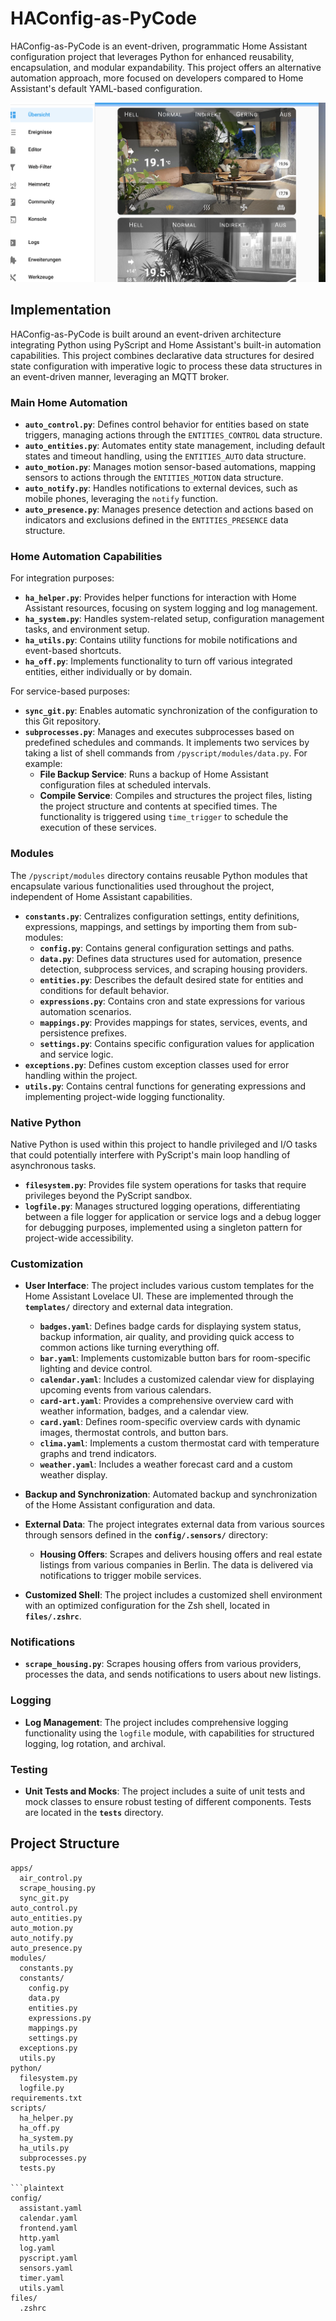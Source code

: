 # HAConfig-as-PyCode

HAConfig-as-PyCode is an event-driven, programmatic Home Assistant configuration project that leverages Python for enhanced reusability, encapsulation, and modular expandability. This project offers an alternative automation approach, more focused on developers compared to Home Assistant's default YAML-based configuration.

![Desktop](www/overview-desktop.png)

## Implementation

HAConfig-as-PyCode is built around an event-driven architecture integrating Python using PyScript and Home Assistant's built-in automation capabilities. This project combines declarative data structures for desired state configuration with imperative logic to process these data structures in an event-driven manner, leveraging an MQTT broker.

### Main Home Automation

- **`auto_control.py`**: Defines control behavior for entities based on state triggers, managing actions through the `ENTITIES_CONTROL` data structure.
- **`auto_entities.py`**: Automates entity state management, including default states and timeout handling, using the `ENTITIES_AUTO` data structure.
- **`auto_motion.py`**: Manages motion sensor-based automations, mapping sensors to actions through the `ENTITIES_MOTION` data structure.
- **`auto_notify.py`**: Handles notifications to external devices, such as mobile phones, leveraging the `notify` function.
- **`auto_presence.py`**: Manages presence detection and actions based on indicators and exclusions defined in the `ENTITIES_PRESENCE` data structure.

### Home Automation Capabilities

For integration purposes:
- **`ha_helper.py`**: Provides helper functions for interaction with Home Assistant resources, focusing on system logging and log management.
- **`ha_system.py`**: Handles system-related setup, configuration management tasks, and environment setup.
- **`ha_utils.py`**: Contains utility functions for mobile notifications and event-based shortcuts.
- **`ha_off.py`**: Implements functionality to turn off various integrated entities, either individually or by domain.

For service-based purposes:
- **`sync_git.py`**: Enables automatic synchronization of the configuration to this Git repository.
- **`subprocesses.py`**: Manages and executes subprocesses based on predefined schedules and commands. It implements two services by taking a list of shell commands from `/pyscript/modules/data.py`. For example:
  - **File Backup Service**: Runs a backup of Home Assistant configuration files at scheduled intervals.
  - **Compile Service**: Compiles and structures the project files, listing the project structure and contents at specified times.
  The functionality is triggered using `time_trigger` to schedule the execution of these services.

### Modules

The `/pyscript/modules` directory contains reusable Python modules that encapsulate various functionalities used throughout the project, independent of Home Assistant capabilities.

- **`constants.py`**: Centralizes configuration settings, entity definitions, expressions, mappings, and settings by importing them from sub-modules:
  - **`config.py`**: Contains general configuration settings and paths.
  - **`data.py`**: Defines data structures used for automation, presence detection, subprocess services, and scraping housing providers.
  - **`entities.py`**: Describes the default desired state for entities and conditions for default behavior.
  - **`expressions.py`**: Contains cron and state expressions for various automation scenarios.
  - **`mappings.py`**: Provides mappings for states, services, events, and persistence prefixes.
  - **`settings.py`**: Contains specific configuration values for application and service logic.
- **`exceptions.py`**: Defines custom exception classes used for error handling within the project.
- **`utils.py`**: Contains central functions for generating expressions and implementing project-wide logging functionality.

### Native Python

Native Python is used within this project to handle privileged and I/O tasks that could potentially interfere with PyScript's main loop handling of asynchronous tasks.

- **`filesystem.py`**: Provides file system operations for tasks that require privileges beyond the PyScript sandbox.
- **`logfile.py`**: Manages structured logging operations, differentiating between a file logger for application or service logs and a debug logger for debugging purposes, implemented using a singleton pattern for project-wide accessibility.

### Customization

- **User Interface**: The project includes various custom templates for the Home Assistant Lovelace UI. These are implemented through the **`templates/`** directory and external data integration.

    - **`badges.yaml`**: Defines badge cards for displaying system status, backup information, air quality, and providing quick access to common actions like turning everything off.
    - **`bar.yaml`**: Implements customizable button bars for room-specific lighting and device control.
    - **`calendar.yaml`**: Includes a customized calendar view for displaying upcoming events from various calendars.
    - **`card-art.yaml`**: Provides a comprehensive overview card with weather information, badges, and a calendar view.
    - **`card.yaml`**: Defines room-specific overview cards with dynamic images, thermostat controls, and button bars.
    - **`clima.yaml`**: Implements a custom thermostat card with temperature graphs and trend indicators.
    - **`weather.yaml`**: Includes a weather forecast card and a custom weather display.

- **Backup and Synchronization**: Automated backup and synchronization of the Home Assistant configuration and data.

- **External Data**: The project integrates external data from various sources through sensors defined in the **`config/.sensors/`** directory:
  
  - **Housing Offers**: Scrapes and delivers housing offers and real estate listings from various companies in Berlin. The data is delivered via notifications to trigger mobile services.

- **Customized Shell**: The project includes a customized shell environment with an optimized configuration for the Zsh shell, located in **`files/.zshrc`**.

### Notifications

- **`scrape_housing.py`**: Scrapes housing offers from various providers, processes the data, and sends notifications to users about new listings.

### Logging

- **Log Management**: The project includes comprehensive logging functionality using the `logfile` module, with capabilities for structured logging, log rotation, and archival.

### Testing

- **Unit Tests and Mocks**: The project includes a suite of unit tests and mock classes to ensure robust testing of different components. Tests are located in the **`tests`** directory.

## Project Structure

```plaintext
apps/
  air_control.py
  scrape_housing.py
  sync_git.py
auto_control.py
auto_entities.py
auto_motion.py
auto_notify.py
auto_presence.py
modules/
  constants.py
  constants/
    config.py
    data.py
    entities.py
    expressions.py
    mappings.py
    settings.py
  exceptions.py
  utils.py
python/
  filesystem.py
  logfile.py
requirements.txt
scripts/
  ha_helper.py
  ha_off.py
  ha_system.py
  ha_utils.py
  subprocesses.py
  tests.py

```plaintext
config/
  assistant.yaml
  calendar.yaml
  frontend.yaml
  http.yaml
  log.yaml
  pyscript.yaml
  sensors.yaml
  timer.yaml
  utils.yaml
files/
  .zshrc
